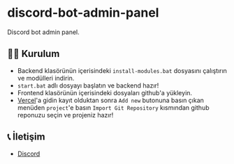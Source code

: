 # discord-bot-admin-panel
Discord bot admin panel.

## 🧑‍💻 Kurulum
- Backend klasörünün içerisindeki `install-modules.bat` dosyasını çalıştırın ve modülleri indirin.
- `start.bat` adlı dosyayı başlatın ve backend hazır!
- Frontend klasörünün içerisindeki dosyaları github'a yükleyin.
- [Vercel](https://vercel.com)'a gidin kayıt olduktan sonra `Add new` butonuna basın çıkan menüden `project`'e basın `Import Git Repository` kısmından github reponuzu seçin ve projeniz hazır!

## 📞 İletişim
- [Discord](https://discord.com/users/693140554330144829)

